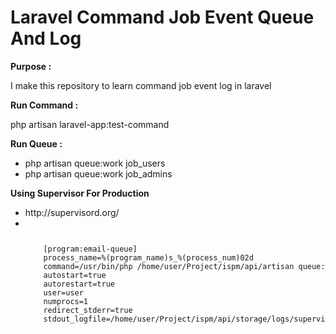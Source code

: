 <h1>Laravel Command Job Event Queue And Log</h1>

<b> Purpose : </b>
 <p>
    I make this repository to learn command job event log in laravel
 </p>
    
<b> Run Command : </b>
 <p> php artisan laravel-app:test-command</p>

<b> Run Queue : </b>
<ul>
    <li> php artisan queue:work job_users </li>
    <li >php artisan queue:work job_admins </li> 
</ul>

<b>Using Supervisor For Production</b>
<ul>
    <li>http://supervisord.org/</li>
    <li>
    <code>
    <pre>
    [program:email-queue]
    process_name=%(program_name)s_%(process_num)02d
    command=/usr/bin/php /home/user/Project/ispm/api/artisan queue:work
    autostart=true
    autorestart=true
    user=user
    numprocs=1
    redirect_stderr=true
    stdout_logfile=/home/user/Project/ispm/api/storage/logs/supervisord.log
    </pre>
    </code>
    </li>
</ul>
